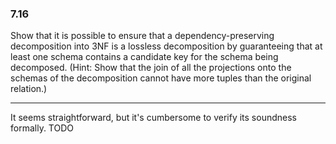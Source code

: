 ### 7.16

Show that it is possible to ensure that a dependency-preserving decomposition
into 3NF is a lossless decomposition by guaranteeing that at least one schema
contains a candidate key for the schema being decomposed. (Hint: Show that
the join of all the projections onto the schemas of the decomposition cannot
have more tuples than the original relation.)

---

It seems straightforward, but it's cumbersome to verify its soundness formally. TODO